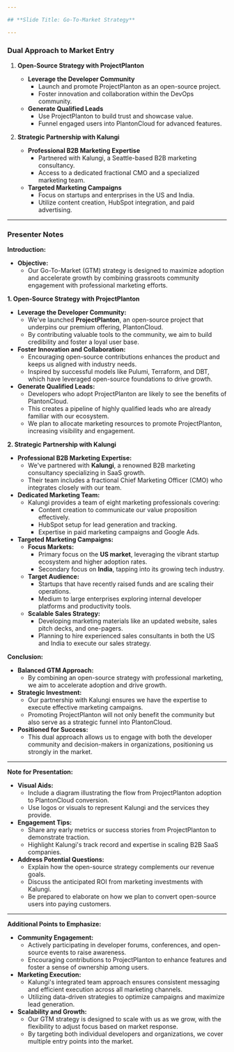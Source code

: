 ```yaml
---

## **Slide Title: Go-To-Market Strategy**

---
```


### **Dual Approach to Market Entry**

1. **Open-Source Strategy with ProjectPlanton**
    - **Leverage the Developer Community**
        - Launch and promote ProjectPlanton as an open-source project.
        - Foster innovation and collaboration within the DevOps community.
    - **Generate Qualified Leads**
        - Use ProjectPlanton to build trust and showcase value.
        - Funnel engaged users into PlantonCloud for advanced features.

2. **Strategic Partnership with Kalungi**
    - **Professional B2B Marketing Expertise**
        - Partnered with Kalungi, a Seattle-based B2B marketing consultancy.
        - Access to a dedicated fractional CMO and a specialized marketing team.
    - **Targeted Marketing Campaigns**
        - Focus on startups and enterprises in the US and India.
        - Utilize content creation, HubSpot integration, and paid advertising.

---

### **Presenter Notes**

**Introduction:**

- **Objective:**
    - Our Go-To-Market (GTM) strategy is designed to maximize adoption and accelerate growth by combining grassroots community engagement with professional marketing efforts.

**1. Open-Source Strategy with ProjectPlanton**

- **Leverage the Developer Community:**
    - We've launched **ProjectPlanton**, an open-source project that underpins our premium offering, PlantonCloud.
    - By contributing valuable tools to the community, we aim to build credibility and foster a loyal user base.
- **Foster Innovation and Collaboration:**
    - Encouraging open-source contributions enhances the product and keeps us aligned with industry needs.
    - Inspired by successful models like Pulumi, Terraform, and DBT, which have leveraged open-source foundations to drive growth.
- **Generate Qualified Leads:**
    - Developers who adopt ProjectPlanton are likely to see the benefits of PlantonCloud.
    - This creates a pipeline of highly qualified leads who are already familiar with our ecosystem.
    - We plan to allocate marketing resources to promote ProjectPlanton, increasing visibility and engagement.

**2. Strategic Partnership with Kalungi**

- **Professional B2B Marketing Expertise:**
    - We've partnered with **Kalungi**, a renowned B2B marketing consultancy specializing in SaaS growth.
    - Their team includes a fractional Chief Marketing Officer (CMO) who integrates closely with our team.
- **Dedicated Marketing Team:**
    - Kalungi provides a team of eight marketing professionals covering:
        - Content creation to communicate our value proposition effectively.
        - HubSpot setup for lead generation and tracking.
        - Expertise in paid marketing campaigns and Google Ads.
- **Targeted Marketing Campaigns:**
    - **Focus Markets:**
        - Primary focus on the **US market**, leveraging the vibrant startup ecosystem and higher adoption rates.
        - Secondary focus on **India**, tapping into its growing tech industry.
    - **Target Audience:**
        - Startups that have recently raised funds and are scaling their operations.
        - Medium to large enterprises exploring internal developer platforms and productivity tools.
    - **Scalable Sales Strategy:**
        - Developing marketing materials like an updated website, sales pitch decks, and one-pagers.
        - Planning to hire experienced sales consultants in both the US and India to execute our sales strategy.

**Conclusion:**

- **Balanced GTM Approach:**
    - By combining an open-source strategy with professional marketing, we aim to accelerate adoption and drive growth.
- **Strategic Investment:**
    - Our partnership with Kalungi ensures we have the expertise to execute effective marketing campaigns.
    - Promoting ProjectPlanton will not only benefit the community but also serve as a strategic funnel into PlantonCloud.
- **Positioned for Success:**
    - This dual approach allows us to engage with both the developer community and decision-makers in organizations, positioning us strongly in the market.

---

**Note for Presentation:**

- **Visual Aids:**
    - Include a diagram illustrating the flow from ProjectPlanton adoption to PlantonCloud conversion.
    - Use logos or visuals to represent Kalungi and the services they provide.
- **Engagement Tips:**
    - Share any early metrics or success stories from ProjectPlanton to demonstrate traction.
    - Highlight Kalungi's track record and expertise in scaling B2B SaaS companies.
- **Address Potential Questions:**
    - Explain how the open-source strategy complements our revenue goals.
    - Discuss the anticipated ROI from marketing investments with Kalungi.
    - Be prepared to elaborate on how we plan to convert open-source users into paying customers.

---

**Additional Points to Emphasize:**

- **Community Engagement:**
    - Actively participating in developer forums, conferences, and open-source events to raise awareness.
    - Encouraging contributions to ProjectPlanton to enhance features and foster a sense of ownership among users.
- **Marketing Execution:**
    - Kalungi's integrated team approach ensures consistent messaging and efficient execution across all marketing channels.
    - Utilizing data-driven strategies to optimize campaigns and maximize lead generation.
- **Scalability and Growth:**
    - Our GTM strategy is designed to scale with us as we grow, with the flexibility to adjust focus based on market response.
    - By targeting both individual developers and organizations, we cover multiple entry points into the market.
